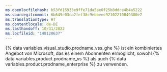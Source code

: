 ```yaml
---
ms.openlocfilehash: b53fd15933e9ffe71da5ae0f25b8ddce4b4a5222
ms.sourcegitcommit: 6b649e03ca2fef38c9ebbeec92102219849380e2
ms.translationtype: HT
ms.contentlocale: de-DE
ms.lasthandoff: 10/31/2022
ms.locfileid: "148120637"
---
```

{% data variables.visual_studio.prodname_vss_ghe %} ist ein kombiniertes Angebot von Microsoft, das es einem Abonnenten ermöglicht, sowohl {% data variables.product.prodname_vs %} als auch {% data variables.product.prodname_enterprise %} zu verwenden.
